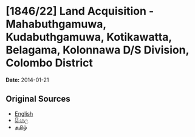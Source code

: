 # [1846/22] Land Acquisition - Mahabuthgamuwa, Kudabuthgamuwa, Kotikawatta, Belagama, Kolonnawa D/S Division, Colombo District

**Date:** 2014-01-21

## Original Sources

- [English](https://documents.gov.lk/view/extra-gazettes/2014/1/1846-22_E.pdf)
- [සිංහල](https://documents.gov.lk/view/extra-gazettes/2014/1/1846-22_S.pdf)
- [தமிழ்](https://documents.gov.lk/view/extra-gazettes/2014/1/1846-22_T.pdf)
